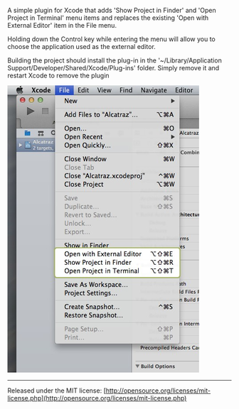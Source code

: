 A simple plugin for Xcode that adds 'Show Project in Finder' and 'Open Project in Terminal' menu items and replaces the existing 'Open with External Editor' item in the File menu.

Holding down the Control key while entering the menu will allow you to choose the application used as the external editor.

Building the project should install the plug-in in the '~/Library/Application Support/Developer/Shared/Xcode/Plug-ins' folder. Simply remove it and restart Xcode to remove the plugin

![Screen shot](Screenshot.jpg)

---------------------------------------

Released under the MIT license:	[http://opensource.org/licenses/mit-license.php](http://opensource.org/licenses/mit-license.php)